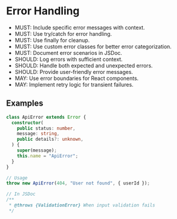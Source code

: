 # Error Handling

- MUST: Include specific error messages with context.
- MUST: Use try/catch for error handling.
- MUST: Use finally for cleanup.
- MUST: Use custom error classes for better error categorization.
- MUST: Document error scenarios in JSDoc.
- SHOULD: Log errors with sufficient context.
- SHOULD: Handle both expected and unexpected errors.
- SHOULD: Provide user-friendly error messages.
- MAY: Use error boundaries for React components.
- MAY: Implement retry logic for transient failures.

## Examples

```typescript
class ApiError extends Error {
  constructor(
    public status: number,
    message: string,
    public details?: unknown,
  ) {
    super(message);
    this.name = "ApiError";
  }
}

// Usage
throw new ApiError(404, "User not found", { userId });

// In JSDoc
/**
 * @throws {ValidationError} When input validation fails
 */
```
